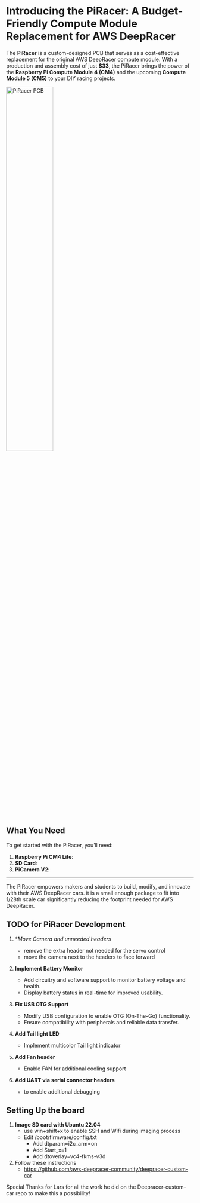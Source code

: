 # Introducing the PiRacer: A Budget-Friendly Compute Module Replacement for AWS DeepRacer

The **PiRacer** is a custom-designed PCB that serves as a cost-effective replacement for the original AWS DeepRacer compute module. With a production and assembly cost of just **$33**, the PiRacer brings the power of the **Raspberry Pi Compute Module 4 (CM4)** and the upcoming **Compute Module 5 (CM5)** to your DIY racing projects.

<img src="Images/PiRacer.jpg" alt="PiRacer PCB" width="50%">

## What You Need
To get started with the PiRacer, you’ll need:
1. **Raspberry Pi CM4 Lite**: 
2. **SD Card**: 
3. **PiCamera V2**:

---

The PiRacer empowers makers and students to build, modify, and innovate with their AWS DeepRacer cars. it is a small enough package to fit into 1/28th scale car significantly reducing the footprint needed for AWS DeepRacer.




## TODO for PiRacer Development
1. **Move Camera and unneeded headers*
   - remove the extra header not needed for the servo control
   - move the camera next to the headers to face forward

2. **Implement Battery Monitor**  
   - Add circuitry and software support to monitor battery voltage and health.
   - Display battery status in real-time for improved usability.

3. **Fix USB OTG Support**  
   - Modify USB configuration to enable OTG (On-The-Go) functionality.
   - Ensure compatibility with peripherals and reliable data transfer.
4. **Add Tail light LED**
   - Implement multicolor Tail light indicator
5. **Add Fan header**
   - Enable FAN for additional cooling support
6. **Add UART via serial connector headers**
   - to enable additional debugging


## Setting Up the board

1. **Image SD card with  Ubuntu 22.04**
   - use win+shift+x to enable SSH and Wifi during imaging process
   - Edit /boot/firmware/config.txt
     - Add dtparam=i2c_arm=on
     - Add Start_x=1
     - Add dtoverlay=vc4-fkms-v3d
2. Follow these instructions
   - https://github.com/aws-deepracer-community/deepracer-custom-car

Special Thanks for Lars for all the work he did on the Deepracer-custom-car repo to make this a possibility!



